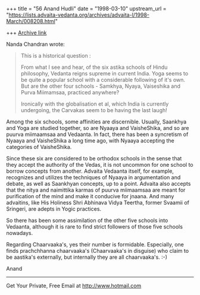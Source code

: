 +++
title = "56 Anand Hudli"
date = "1998-03-10"
upstream_url = "https://lists.advaita-vedanta.org/archives/advaita-l/1998-March/008208.html"

+++
[Archive link](https://lists.advaita-vedanta.org/archives/advaita-l/1998-March/008208.html)

 Nanda Chandran wrote:

>This is a historical question :
>
>From what I see and hear, of the six astika schools of Hindu
philosophy,
>Vedanta reigns supreme in current India. Yoga seems to be quite a
>popular school with a considerable following of it's own. But are the
>other four schools - Samkhya, Nyaya, Vaiseshika and Purva Miimamsaa,
>practiced anywhere?
>
>Ironically with the globalisation et al, which India is currently
>undergoing, the Carvakas seem to be having the last laugh!

 Among the six schools, some affinities are discernible. Usually,
 Saankhya and Yoga are studied together, so are Nyaaya and
 VaisheShika, and so are puurva miimaamsaa and Vedaanta.
 In fact, there has been a syncretism of Nyaaya and VaisheShika a
 long time ago, with Nyaaya accepting the categories of VaisheShika.

 Since these six are considered to be orthodox schools in the sense
 that they accept the authority of the Vedas, it is not uncommon
 for one school to  borrow concepts from another. Advaita Vedaanta
 itself, for example, recognizes and utilizes the techniques of
 Nyaaya in argumentation and debate, as well as Saankhyan concepts,
 up to a point. Advaita also accepts that the nitya and naimittika
 karmas of puurva miimaamsaa are meant for purification of the mind
 and make it conducive for jnaana. And many advaitins, like
 His Holiness Shri Abhinava Vidya Teertha, former Svaamii of Sringeri,
 are adepts in Yogic practices.

 So there has been some assimilation of the other five schools into
 Vedaanta, although it is rare to find strict followers of those five
 schools nowadays.

 Regarding Chaarvaaka's, yes their number is formidable. Especially,
 one finds prachchhanna chaarvaaka's (Chaarvaaka's in disguise)
 who claim to be aastika's externally, but internally they are all
 chaarvaaka's. :-)

 Anand


______________________________________________________
Get Your Private, Free Email at http://www.hotmail.com


